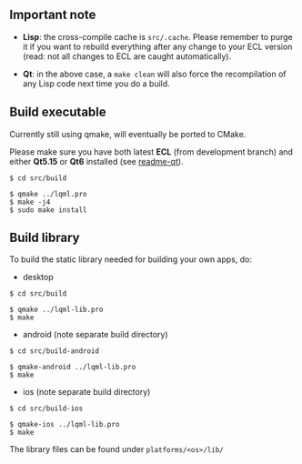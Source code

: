 
Important note
--------------

* **Lisp**: the cross-compile cache is `src/.cache`. Please remember to purge
  it if you want to rebuild everything after any change to your ECL version
  (read: not all changes to ECL are caught automatically).

* **Qt**: in the above case, a `make clean` will also force the recompilation
  of any Lisp code next time you do a build.



Build executable
----------------

Currently still using qmake, will eventually be ported to CMake.

Please make sure you have both latest **ECL** (from development branch) and
either **Qt5.15** or **Qt6** installed (see [readme-qt](readme-qt.md)).

```
$ cd src/build

$ qmake ../lqml.pro
$ make -j4
$ sudo make install
```


Build library
-------------

To build the static library needed for building your own apps, do:

* desktop
```
$ cd src/build

$ qmake ../lqml-lib.pro
$ make
```
* android (note separate build directory)
```
$ cd src/build-android

$ qmake-android ../lqml-lib.pro
$ make
```
* ios (note separate build directory)
```
$ cd src/build-ios

$ qmake-ios ../lqml-lib.pro
$ make
```
The library files can be found under `platforms/<os>/lib/`

